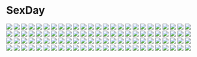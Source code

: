 # SexDay
![](https://konachan.com/jpeg/67296e35d0317e4b6175c45117a50a53/Konachan.com%20-%20266065%20akabeisoft3%20akizora_momiji%20blush%20bra%20breasts%20brown_eyes%20brown_hair%20game_cg%20long_hair%20navel%20nipples%20panties%20seto_rikako%20underwear.jpg)
![](https://konachan.com/jpeg/84994f80e341ce32b7f94d4e49f3d2df/Konachan.com%20-%20298130%20blonde_hair%20blue_eyes%20blush%20breasts%20close%20clouds%20cropped%20n.g.%20nipples%20onsen%20original%20sky%20water.jpg)
![](https://konachan.com/image/12c4a8910603dffd7780e943b74663a1/Konachan.com%20-%20187705%201000-chan%20alice_in_wonderland%20oizumi%20pantyhose%20tagme%20takashina_masato%20white_rabbit.jpg)
![](https://konachan.com/jpeg/e994d2dcba0c06f8565dbbbc6b735975/Konachan.com%20-%20116827%20cube%20game_cg%20kantoku%20pink_hair%20red_eyes%20short_hair%20your_diary%20yua.jpg)
![](https://konachan.com/jpeg/c10b8d10e0f5ccf5e6c647860851b7a1/Konachan.com%20-%2057702%20black%20hatsune_miku%20vocaloid.jpg)
![](https://konachan.com/jpeg/29ad3f29c2e76d2785afbf47ebffd2a2/Konachan.com%20-%20254881%20animal_ears%20blonde_hair%20blush%20bow%20breasts%20dark_skin%20eiyuu_senki%20handjob%20long_hair%20navel%20nipples%20nude%20oyari_ashito%20penis%20ponytail%20ribbons.jpg)
![](https://konachan.com/jpeg/04bc298a6e53a72bef8113254899ce57/Konachan.com%20-%20219107%20ass%20ass_grab%20blue_hair%20game_cg%20giga%20kino_%28kino_konomi%29%20nagamine_kanae%20orange_eyes%20panties%20pantyhose%20see_through%20skirt%20underwear.jpg)
![](https://konachan.com/image/0a0df8fd38f02005ddea31f003c67b38/Konachan.com%20-%20181070%20blood%20diabolik_lovers%20komori_yui%20male%20sakamaki_subaru%20vampire.jpg)
![](https://konachan.com/image/f02bd33182b7dc667cd099e3ef35aed0/Konachan.com%20-%2024955%20gainax%20neon_genesis_evangelion%20soryu_asuka_langley.jpeg)
![](https://konachan.com/image/98f3473a30dec9b705a0c4038afd2601/Konachan.com%20-%2011663%20tagme.jpg)
![](https://konachan.com/jpeg/864eacf971ae9481932a932aa0770db8/Konachan.com%20-%2056927%20black_hair%20blue_eyes%20close%20dark%20gloves%20kara_no_kyoukai%20kokutou_azaka%20long_hair%20vector.jpg)
![](https://konachan.com/image/00e5d33bab7323e16e97289f5e41cc58/Konachan.com%20-%2047798%20akane_iro_ni_somaru_saka%20garter_belt%20katagiri_yuuhi%20panties%20skirt%20skirt_lift%20underwear.jpg)
![](https://konachan.com/image/03d9615ac5cd2e839af134618f218614/Konachan.com%20-%2020189%20animal%20bell%20bikini%20bird%20blue_eyes%20kagurazaka_asuna%20mahou_sensei_negima%20navel%20orange_hair%20ribbons%20shorts%20sunset%20swimsuit%20twintails.jpg)
![](https://konachan.com/image/d0f77f5815adcff244b78113744ae259/Konachan.com%20-%2067432%20gagraphic%20haku_%28sabosoda%29%20jpeg_artifacts%20logo%20sword%20watermark%20weapon.jpg)
![](https://konachan.com/image/e9fcc69a896f8b1888279a18cd95a208/Konachan.com%20-%20307565%20animal%20arknights%20ch%27en_%28arknights%29%20doctor_%28arknights%29%20drink%20exusiai_%28arknights%29%20group%20iku%21_iku%21%21%20male%20mostima_%28arknights%29%20penguin%20w_%28arknights%29.jpg)
![](https://konachan.com/image/49a44db53df75cffed77d1e2007218d4/Konachan.com%20-%20150914%202girls%20animal_ears%20black_hair%20blonde_hair%20catgirl%20fang%20long_hair%20ojitcha%20original%20scarf%20school_uniform%20tail%20thighhighs%20watermark.jpg)
![](https://konachan.com/jpeg/a9ccd8b68c1e70cad5b804652cf42550/Konachan.com%20-%20228806%20animal%20ball%20bikini%20bird%20breasts%20brown_hair%20cleavage%20clouds%20doll%20gun%20long_hair%20navel%20original%20rainbow%20sky%20swim_ring%20swimsuit%20water%20weapon%20wristwear.jpg)
![](https://konachan.com/image/58ef9bbc616fae023bedabef4c2348fd/Konachan.com%20-%20143159%202girls%20blush%20bow%20brown_hair%20cape%20catgirl%20dress%20pantyhose%20ranka224%20red_eyes%20red_hair%20ribbons%20skirt%20tail%20thighhighs%20touhou%20twintails%20weapon%20wings.jpg)
![](https://konachan.com/image/d491813dcba9a13379882c1b9786a71b/Konachan.com%20-%2046035%20boots%20gun%20jill_valentine%20panties%20resident_evil%20skirt%20underwear%20uni%20upskirt%20weapon.jpg)
![](https://konachan.com/jpeg/2ddb2864d08c6f16c0f04f99807cd3df/Konachan.com%20-%20198306%20headphones%20kagamine_len%20kagamine_rin%20makoji_%28yomogi%29%20male%20polychromatic%20vocaloid.jpg)
![](https://konachan.com/jpeg/69be8c066045f3988b780803bd109a38/Konachan.com%20-%20282962%20barefoot%20bow%20breasts%20calendar%20couch%20glasses%20green_eyes%20green_hair%20kozue_akari%20long_hair%20naked_shirt%20navel%20original%20pussy%20shirt%20uncensored%20waifu2x.jpg)
![](https://konachan.com/jpeg/aa6134df80d4c107a6d4481aff0e15b4/Konachan.com%20-%20142415%20blonde_hair%20bow%20building%20christmas%20city%20pink_eyes%20ponytail%20ribbons%20short_hair%20skirt%20sky%20stars%20sunset%20touhou%20upskirt%20vampire%20wings%20yuimari.jpg)
![](https://konachan.com/jpeg/06a8ab20c60e05f35473359c20c15d98/Konachan.com%20-%20206873%20bikini%20blush%20brown_eyes%20choker%20game_cg%20hiromi_%28sakura_swim_club%29%20long_hair%20sakura_swim_club%20swimsuit%20wanaca%20water%20white_hair%20winged_cloud.jpg)
![](https://konachan.com/image/be6f7e5ddfe17e9ebac5b563ba6f429b/Konachan.com%20-%2055187%2095%20anthropomorphism%20jpeg_artifacts%20os-tan%20windows.jpg)
![](https://konachan.com/image/a05374d7624d4cd067157d18e3b27467/Konachan.com%20-%2083538%20aya_brea%20blonde_hair%20blood%20boots%20building%20city%20gun%20necklace%20parasite_eve%20realistic%20ruins%20scenic%20short_hair%20square_enix%20torn_clothes%20watermark%20weapon.jpg)
![](https://konachan.com/image/69b2e48f473aabb4d7a113731e240740/Konachan.com%20-%20270721%20aqua_eyes%20blonde_hair%20blush%20breast_hold%20fate_grand_order%20fate_%28series%29%20gray_hair%20green_eyes%20jeanne_d%27arc_alter%20long_hair%20navel%20nude%20ogata_tei%20wet.jpg)
![](https://konachan.com/image/7d55594669c30ff10bb3162db2655488/Konachan.com%20-%2073794%20blue_eyes%20blue_hair%20cocoon%20hatsune_miku%20long_hair%20megurine_luka%20pink_hair%20twintails%20uniform%20vocaloid.jpg)
![](https://konachan.com/image/757b703ff52f1bc178c60ecfc339aa0e/Konachan.com%20-%20272319%202girls%20animal_ears%20bow%20breasts%20bunny_ears%20bunnygirl%20cleavage%20collar%20drink%20garter%20glasses%20purple_eyes%20red_eyes%20stockings%20tail%20watermark%20wristwear.jpg)
![](https://konachan.com/jpeg/e293bcb5f8baffb95660f00221615d9a/Konachan.com%20-%20304128%20anus%20ass%20blue_eyes%20blush%20breasts%20catgirl%20censored%20cosplay%20cunnilingus%20dress%20fellatio%20game_cg%20headband%20long_hair%20nipples%20penis%20pussy%20tail%20thighhighs.jpg)
![](https://konachan.com/jpeg/7847b7c6470d06c58220299ce6aacc04/Konachan.com%20-%20278993%20breasts%20idolmaster%20idolmaster_cinderella_girls%20navel%20nopan%20pink_eyes%20pink_hair%20shiroinuchikusyo%20shirt_lift%20short_hair%20wristwear%20yumemi_riamu.jpg)
![](https://konachan.com/image/176ceba52aca59d777751d5697847e21/Konachan.com%20-%2061973%20baldr_sky%20green_hair%20panties%20school_uniform%20short_hair%20underwear%20wakakusa_nanoha.jpg)
![](https://konachan.com/image/bc41d3bf7ec46d2a570696b80f50b7b9/Konachan.com%20-%2031789%20blonde_hair%20blush%20book%20brown_hair%20favorite%20flat_chest%20game_cg%20happy_margaret%21%20kokonoka%20minahase_karin%20nipples%20panties%20thighhighs%20underwear%20wet.jpg)
![](https://konachan.com/jpeg/86a12303339589e3e0a7593163f2d61b/Konachan.com%20-%20186852%20ame_koi%20black_hair%20breasts%20censored%20coffee-kizoku%20game_cg%20isshi_mizuki%20long_hair%20nipples%20noesis%20panties%20panty_pull%20pussy%20pussy_juice%20sex%20underwear.jpg)
![](https://konachan.com/jpeg/f9b55ddac18d57fec819e65a04ad6aa1/Konachan.com%20-%20182670%20brown_eyes%20brown_hair%20building%20cross%20halo%20long_hair%20original%20pointed_ears%20rudia%20skull%20stairs%20sword%20weapon%20wings.jpg)
![](https://konachan.com/image/cf68a8bcfc6be6f85e354fba6ec99387/Konachan.com%20-%20285508%20blonde_hair%20blush%20breasts%20bubbles%20dress%20flowers%20green_eyes%20long_hair%20necklace%20original%20ribbons%20sousouman%20underwater%20water%20wristwear.jpg)
![](https://konachan.com/image/47261701e3bd19dbe39a0991f6bc5048/Konachan.com%20-%20190049%20armor%20artoria_pendragon_%28all%29%20blonde_hair%20dress%20far_eastern_funion%20fate_%28series%29%20fate_stay_night%20green_eyes%20saber%20short_hair.jpg)
![](https://konachan.com/image/72c41f6a82131839cec4c19d5c3343a3/Konachan.com%20-%2095448%20kagamine_len%20kagamine_rin%20len_append%20male%20rin_append%20vocaloid.jpg)
![](https://konachan.com/jpeg/61cd58013cfb3da87fbf928954846d20/Konachan.com%20-%20307711%20ass%20catgirl%20da_mao_banlangen%20karyl%20navel%20nude%20princess_connect%21%20pussy%20spread_pussy%20tail%20thighhighs%20third-party_edit%20uncensored%20white.jpg)
![](https://konachan.com/jpeg/d7684fc605fac7955e5a787fa580cf7f/Konachan.com%20-%20189731%20animal_ears%20breasts%20censored%20chuablesoft%20fellatio%20fingering%20game_cg%20glasses%20maid%20nipples%20panties%20penis%20purple_eyes%20reimei_kaho%20thighhighs%20underwear.jpg)
![](https://konachan.com/jpeg/dad04b63ced8fb8a3281871b764776ca/Konachan.com%20-%20279540%20tomato_%28lsj44867%29%20vocaloid%20xingchen.jpg)
![](https://konachan.com/jpeg/2f3cfba239fad989298dc5b8a61222a1/Konachan.com%20-%20237116%20blindfold%20boots%20dress%20gloves%20gray_hair%20headband%20hug%20kazari_tayu%20male%20nier%20nier%3A_automata%20polychromatic%20short_hair%20thighhighs%20yorha_unit_no._2_type_b.jpg)
![](https://konachan.com/image/2d1218eb3a17ac8a68b2b169804c40c1/Konachan.com%20-%20116560%20animal_ears%20bunnygirl%20censored%20collar%20maid%20masturbation%20original%20thighhighs%20torisan%20vibrator.jpg)
![](https://konachan.com/image/13b038839358900e89c47ef7f5b4db34/Konachan.com%20-%20173128%20brown_eyes%20brown_hair%20hakurei_reimu%20noronosuke%20short_hair%20sunset%20touhou.jpg)
![](https://konachan.com/jpeg/d4b500942b3e6fe9ab0fd79547a74967/Konachan.com%20-%2034279%20asou_renji%20ef%20eyepatch%20minori%20purple_hair%20school_uniform%20shindou_chihiro.jpg)
![](https://konachan.com/image/6aabfa6be497569f8309a18bb6923dea/Konachan.com%20-%2041061%20ico_%28game%29%20pointed_ears%20yorda.jpg)
![](https://konachan.com/image/8e5d1faf8190e2af2f547820f1d99dc1/Konachan.com%20-%20258879%20blue_eyes%20flowers%20lf%20long_hair%20original%20pink_hair%20polychromatic%20ponytail%20wristwear.jpg)
![](https://konachan.com/image/6c2e3ade92707b89bbf8c4511ba26020/Konachan.com%20-%20197938%20brown_hair%20dress%20kashii_airi%20loli%20lolita_fashion%20petals%20red_eyes%20ro-kyu-bu%21%20short_hair%20third-party_edit%20tinkle.jpg)
![](https://konachan.com/image/c340850f9e940106b51ce5810aaa394f/Konachan.com%20-%2050853%20hirasawa_ui%20hirasawa_yui%20k-on%21.jpg)
![](https://konachan.com/jpeg/b75ab38f24f1ca3d89f8981a2a85706f/Konachan.com%20-%20155116%20blush%20boots%20clochette%20game_cg%20hat%20kugayama_konoka%20long_hair%20prism_recollection%20scarf%20school_uniform%20shintaro%20thighhighs.jpg)
![](https://konachan.com/image/5e3115562322712a02ee65575606ea2e/Konachan.com%20-%20272094%20all_male%20blonde_hair%20blue_eyes%20fan%20japanese_clothes%20male%20mask%20milk_boss%20onmyouji%20ootengu_%28onmyouji%29%20short_hair%20wings.jpg)
![](https://konachan.com/jpeg/cde81ecf7a40e473688eace676b000e1/Konachan.com%20-%2043077%20gradient%20kannagi_crazy_shrine_maidens%20nagi%20vector.jpg)
![](https://konachan.com/jpeg/e0a701633845ed3f1d6e318e42218cee/Konachan.com%20-%20153925%20bra%20brown_hair%20eva200499%20long_hair%20red_eyes%20thighhighs%20torn_clothes%20twintails%20underwear%20vocaloid%20zatsune_miku.jpg)
![](https://konachan.com/jpeg/ca74e432d588cc499d9ab4ff5d895676/Konachan.com%20-%20152719%20ass%20blonde_hair%20blush%20boku_wa_tomodachi_ga_sukunai%20green_eyes%20kashiwazaki_sena%20long_hair%20transparent%20vector.jpg)
![](https://konachan.com/image/5b749f1810b0b6f7f5ebe9614f0d41eb/Konachan.com%20-%2067752%20hebata%20neon_genesis_evangelion%20parody%20red_eyes%20remilia_scarlet%20touhou%20vampire%20wings.jpg)
![](https://konachan.com/jpeg/f10d55896f659b1e0f0396b30efdf183/Konachan.com%20-%20172616%20aqua_hair%20blue_hair%20bow%20dress%20group%20gumi%20kaito%20long_hair%20male%20meiko%20microphone%20pink_hair%20ponytail%20ribbons%20short_hair%20skirt%20twintails%20vocaloid.jpg)
![](https://konachan.com/jpeg/a53176b5b877e32c69e13df1a2f4086c/Konachan.com%20-%20302668%20black_hair%20cigarette%20drink%20flowers%20kurohal%20original%20pink_eyes%20short_hair%20smoking.jpg)
![](https://konachan.com/image/9480fbd0bddbd15aec8051d90caa5315/Konachan.com%20-%20159595%20shameimaru_aya%20touhou%20yugeoryouki.jpg)
![](https://konachan.com/jpeg/e3015f4fe6c4f1fd5726ebfff408458f/Konachan.com%20-%20122558%20amatsu_tokino%20cygnus%20game_cg%20green_eyes%20kikouyoku_senki_gin_no_toki_no_corona%20school_uniform%20short_hair%20sunset%20tie.jpg)
![](https://konachan.com/image/140b58bff727234dc9a7d33350617a3a/Konachan.com%20-%2050045%20akiyama_mio%20k-on%21.jpg)
![](https://konachan.com/image/16a4be4b4f170bd1602cdb6401904e0a/Konachan.com%20-%20208285%20black_hair%20blue_eyes%20japanese_clothes%20kikivi%20kimono%20original.jpg)
![](https://konachan.com/image/6f15a09d93287ade532140f8b6db4f31/Konachan.com%20-%20219507%20blush%20bow%20breasts%20cum%20fingering%20gray_hair%20hayashi_kasutamu%20izayoi_sakuya%20masturbation%20nipples%20pussy_juice%20red_eyes%20thighhighs%20touhou.jpg)
![](https://konachan.com/image/d00d267a1a7be0ec914e4b10e279bda6/Konachan.com%20-%2024274%20aquaplus%20kawata_hisashi%20leaf%20lucy_maria_misora%20to_heart%20to_heart_2.jpg)
![](https://konachan.com/image/b10809e94b3a5cda27949edbf55c65ec/Konachan.com%20-%2055032%20chaos%3Bhead%20nishijou_takumi%20sakihata_rimi.jpg)
![](https://konachan.com/jpeg/a9d72bc44506087f4ff69df113d5f60d/Konachan.com%20-%20268599%20black_hair%20catgirl%20dress%20fang%20final_fantasy%20final_fantasy_xiv%20hat%20miqo%27te%20red_eyes%20romana%20short_hair%20staff%20tail%20white.jpg)
![](https://konachan.com/image/177fab60f29d13c4062b297771010fb6/Konachan.com%20-%20171614%20bed%20blush%20breast_hold%20breasts%20brown_eyes%20brown_hair%20condom%20elbow_gloves%20flowers%20gloves%20jyu-zu%20long_hair%20nipples%20panties%20skirt%20thighhighs%20underwear.jpg)
![](https://konachan.com/jpeg/3ca0d1bfd959ab9b5def20f41087e0a4/Konachan.com%20-%2034674%20hiiragi_tsukasa%20lucky_star.jpg)
![](https://konachan.com/jpeg/29abdb6b06749f61654109d7cbcc3606/Konachan.com%20-%20213441%202girls%20apron%20brown_hair%20flowers%20headdress%20hieda_no_akyuu%20motoori_kosuzu%20purple_eyes%20purple_hair%20red_eyes%20short_hair%20touhou%20uu_uu_zan%20wink.jpg)
![](https://konachan.com/jpeg/9d85efc8bae3f9dd4b5f9a173debc993/Konachan.com%20-%20305309%20aqua_hair%20bikini%20blush%20censored%20cum%20kagome_misaki%20long_hair%20nipples%20nude%20paizuri%20penis%20purple_eyes%20puru_%28ex-150%29%20pussy%20see_through%20sex%20swimsuit.jpg)
![](https://konachan.com/image/012e505ecf3b3c0202ae53e6d1395e22/Konachan.com%20-%20254209%20black_hair%20breasts%20fire_emblem%20long_hair%20nopan%20pink_eyes%20pinkladymage%20sideboob%20tharja_%28fire_emblem%29.jpg)
![](https://konachan.com/image/29339d9701ec9797434fa41fd808f5cf/Konachan.com%20-%20248885%20animal%20annin_musou%20anthropomorphism%20bird%20blush%20brown_eyes%20brown_hair%20dress%20kantai_collection%20school_uniform%20short_hair%20water%20yukikaze_%28kancolle%29.jpg)
![](https://konachan.com/image/96350fc42942d0200866dbe890b41647/Konachan.com%20-%2098993%20animal_ears%20ass%20catgirl%20gun%20lynette_bishop%20owa_%28ishtail%29%20panties%20strike_witches%20tail%20underwear%20weapon.jpg)
![](https://konachan.com/jpeg/d6ffffb390af8f384c9e91a004484606/Konachan.com%20-%20298681%202girls%20animal_ears%20breasts%20brown_eyes%20brown_hair%20headphones%20kurokoma_saki%20long_hair%20syuri22%20tail%20touhou%20toyosatomimi_no_miko%20wings%20yuri.jpg)
![](https://konachan.com/jpeg/2bf544bc1de52412bf73daca76d70df0/Konachan.com%20-%2090552%20asuka_mirai%20blue_eyes%20brown_hair%20game_cg%20journey%20long_hair%20mikeou%20nanairo_kouro%20skirt%20thighhighs.jpg)
![](https://konachan.com/image/29e207623e9901c4e45b3224843071e2/Konachan.com%20-%20290676%20blue_hair%20blush%20bow%20braids%20bubbles%20food%20fruit%20killcy%20long_hair%20original%20purple_eyes%20ribbons%20underwater%20water.jpg)
![](https://konachan.com/jpeg/acbb345ce251b0a6073a9b3cd6b2d7e5/Konachan.com%20-%20223258%20blue_eyes%20blue_hair%20boots%20hatsune_miku%20long_hair%20skirt_lift%20tattoo%20thighhighs%20twintails%20uiyuzu_%28uichoco%29%20vocaloid%20waifu2x.jpg)
![](https://konachan.com/image/342627e00274f3339dacebd108db874a/Konachan.com%20-%20180582%20boots%20bou_nin%20building%20clouds%20dress%20flowers%20grass%20landscape%20leaves%20long_hair%20original%20red_hair%20scenic%20sky%20thighhighs%20tree.jpg)
![](https://konachan.com/image/d26452a08135bfa2940482e62464b466/Konachan.com%20-%20199442%20boots%20breasts%20brown_hair%20cape%20clouds%20hat%20moon%20night%20original%20shirt%20short_hair%20skirt%20sky%20stars%20tanikawa%20witch%20witch_hat.jpg)
![](https://konachan.com/jpeg/d52252e83e77d6df29b393d8e18bffca/Konachan.com%20-%20143004%202girls%20aqua_eyes%20blonde_hair%20brown_eyes%20brown_hair%20bunnygirl%20clouds%20crying%20dress%20inaba_tewi%20necklace%20ribbons%20short_hair%20skirt%20sky%20tears%20touhou.jpg)
![](https://konachan.com/jpeg/08525eab41c942b238ca41919b6630bf/Konachan.com%20-%20132769%20breast_hold%20brown_eyes%20dracu-riot%21%20game_cg%20inamura_rio%20long_hair%20muririn%20mutsura_yuuto%20pajamas%20purple_hair%20yuzusoft.jpg)
![](https://konachan.com/jpeg/7ca03f14d1c5468e8b82a7f4477e9280/Konachan.com%20-%20208213%20ashley_rosemarry%20black_eyes%20black_hair%20glasses%20kopianget%20necklace%20original%20red_hair%20short_hair%20white%20wristwear.jpg)
![](https://konachan.com/image/71f3f2137e043a594654e6742af98efa/Konachan.com%20-%20241603%20clouds%20landscape%20nobody%20original%20rella%20ruins%20scenic%20sky.jpg)
![](https://konachan.com/image/5a15285c61de517a39dceaf40e4b96af/Konachan.com%20-%2036724%20arpeggio.jpg)
![](https://konachan.com/image/56a93d78107ca89bd613eec6f27483b6/Konachan.com%20-%2082118%20all_male%20blue_hair%20flowers%20glasses%20kaito%20male%20tie%20vocaloid.jpg)
![](https://konachan.com/image/964c0fcf672702469ee0037d70cd883f/Konachan.com%20-%20287285%20animal%20building%20cat%20original%20pei_%28sumurai%29%20scenic%20water.jpg)
![](https://konachan.com/image/13ce959a83a4a5c544a16751bfd625e1/Konachan.com%20-%20204227%20kekkai_sensen%20ruins%20scenic%20watermark%20zxq.jpg)
![](https://konachan.com/image/45bea8ff1fc4050d30e2b4c7807dcf9e/Konachan.com%20-%2097788%20mahou_shoujo_madoka_magica%20miki_sayaka%20yoshioka_yoshiko.jpg)
![](https://konachan.com/image/dab39d0e7ebd5ad6e7df71f266b5439d/Konachan.com%20-%2011738%20aquaplus%20leaf%20nakamura_takeshi%20swimsuit%20to_heart%20to_heart_2.jpg)
![](https://konachan.com/jpeg/02ede83b92b0aa23d5df1f28fddb8eda/Konachan.com%20-%20143967%20animal%20bird%20breasts%20brown_eyes%20brown_hair%20cage%20chain%20dress%20flowers%20gloves%20hat%20mystia_lorelei%20night%20short_hair%20silversirius%20touhou%20wings.jpg)
![](https://konachan.com/jpeg/fd4b7853dc14be57bdeae9f34d02caf6/Konachan.com%20-%20302947%20abigail_williams_%28fate_grand_order%29%20blue_eyes%20blush%20bow%20breasts%20close%20fate_grand_order%20fate_%28series%29%20navel%20nipples%20rei_kun%20waifu2x.jpg)
![](https://konachan.com/image/bb25cf1e8e08f3faf852ce72271c7216/Konachan.com%20-%20105174%20hatsune_miku%20miku_append%20vocaloid.jpg)
![](https://konachan.com/jpeg/b497277630c6c3f1f79df64a92c75000/Konachan.com%20-%20278162%202girls%20anmi%20barefoot%20beach%20black_hair%20breasts%20brown_hair%20cleavage%20dress%20green_eyes%20long_hair%20original%20ponytail%20purple_eyes%20scan%20water.jpg)
![](https://konachan.com/image/08d8d79ad55d24c3a2d800d5f257256f/Konachan.com%20-%2088111%20all_male%20ayko%20cape%20flowers%20male%20umineko_no_naku_koro_ni%20ushiromiya_battler.jpg)
![](https://konachan.com/jpeg/beed12e1b99058ab0969216c6c10f535/Konachan.com%20-%20266902%20braids%20dark_skin%20horns%20long_hair%20original%20panties%20pointed_ears%20ponytail%20purple_eyes%20reku_hisui%20signed%20tail%20underwear.jpg)
![](https://konachan.com/image/b3e3066b5f1cfe5c9f7c1e31a54887b1/Konachan.com%20-%20142252%202girls%20brown_hair%20flowers%20green_eyes%20hat%20long_hair%20mask%20niketora%20original%20short_hair.jpg)
![](https://konachan.com/jpeg/3957d45d23ff0ee888e63be46117ade2/Konachan.com%20-%2073533%20black_hair%20braids%20catgirl%20green_hair%20horns%20kisume%20long_hair%20purple_hair%20red_eyes%20red_hair%20ribbons%20short_hair%20skirt%20touhou%20weapon%20white_hair%20wings.jpg)
![](https://konachan.com/jpeg/aecf6bd2b1d412db41ccf4cb1d75a484/Konachan.com%20-%20194264%20akina422%20animal%20cat%20clouds%20headband%20leaves%20mikagura_gakuen_kumikyoku%20pink_eyes%20pink_hair.jpg)
![](https://konachan.com/image/68207d39567d777ee23c93e70ed51ce3/Konachan.com%20-%20239615%20aqua_%28konosuba%29%20aqua_eyes%20aqua_hair%20ass%20black%20boots%20bow%20fan%20flowers%20long_hair%20nopan%20pop_kyun%20rainbow%20skirt%20square_enix%20thighhighs%20umbrella%20water.jpg)
![](https://konachan.com/image/73edff57b11f600cff209b75d7916cf3/Konachan.com%20-%20195356%20book%20bow%20dress%20hat%20long_hair%20patchouli_knowledge%20purple_eyes%20purple_hair%20touhou%20yukizumi_remon.jpg)
![](https://konachan.com/jpeg/da68eaaca77f2c209d3e7498122dd849/Konachan.com%20-%20209087%20blue_hair%20blush%20cameltoe%20collar%20game_cg%20long_hair%20necklace%20nipples%20panties%20skirt_lift%20tagme_%28artist%29%20thighhighs%20topless%20twintails%20underwear%20veridadear.jpg)
![](https://konachan.com/jpeg/761439f73ce01d9f3ebf0f3a7f531654/Konachan.com%20-%20195567%20blue_eyes%20blush%20breast_grab%20breasts%20censored%20ensemble_%28company%29%20game_cg%20handjob%20long_hair%20navel%20nude%20penis%20red_hair%20ribbons%20yamashina_kaori.jpg)
